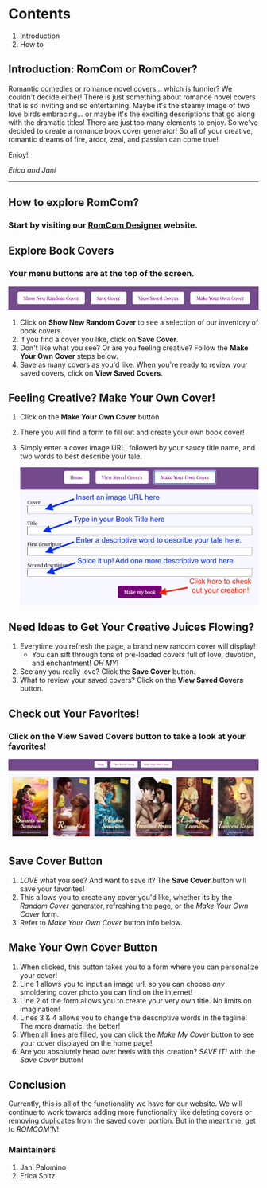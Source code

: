 # Contents
1. Introduction
2. How to

## Introduction: RomCom or RomCover?
Romantic comedies or romance novel covers... which is funnier? We couldn't decide either! There is just something about romance novel covers that is so inviting and so entertaining. Maybe it's the steamy image of two love birds embracing... or maybe it's the exciting descriptions that go along with the dramatic titles! There are just too many elements to enjoy. So we've decided to create a romance book cover generator! So all of your creative, romantic dreams of fire, ardor, zeal, and passion can come true! 

Enjoy!

_Erica and Jani_

---

## How to explore RomCom?

### Start by visiting our [RomCom Designer](https://e-spitz.github.io/romcom/) website.


## Explore Book Covers

### Your menu buttons are at the top of the screen.

   ![Menu Buttons](readme-assets/Home%20Page%20Menu.png)

1. Click on **Show New Random Cover** to see a selection of our inventory of book covers.
2. If you find a cover you like, click on **Save Cover**.
3. Don't like what you see? Or are you feeling creative? Follow the **Make Your Own Cover** steps below.
3. Save as many covers as you'd like. When you're ready to review your saved covers, click on **View Saved Covers**.
    

## Feeling Creative? Make Your Own Cover!

1. Click on the **Make Your Own Cover** button
2. There you will find a form to fill out and create your own book cover!
3. Simply enter a cover image URL, followed by your saucy title name, and two words to best describe your tale.

    ![Make Your Cover Form](readme-assets/Cover-form.png)
    
## Need Ideas to Get Your Creative Juices Flowing?
1. Everytime you refresh the page, a brand new random cover will display!
   - You can sift through tons of pre-loaded covers full of love, devotion, and enchantment! _*OH MY*_!
3. See any you really love? Click the **Save Cover** button.
4. What to review your saved covers? Click on the **View Saved Covers** button.

## Check out Your Favorites!

### Click on the **View Saved Covers** button to take a look at your favorites!

   ![View Your Saved Covers](readme-assets/View-Saved-Covers.png)


## Save Cover Button
1. _*LOVE*_ what you see? And want to save it? The **Save Cover** button will save your favorites!
2. This allows you to create any cover you'd like, whether its by the _Random Cover_ generator, refreshing the page, or the *Make Your Own Cover* form.
3. Refer to *Make Your Own Cover* button info below.



## Make Your Own Cover Button
1. When clicked, this button takes you to a form where you can personalize your cover!
2. Line 1 allows you to input an image url, so you can choose _any_ smoldering cover photo you can find on the internet!
3. Line 2 of the form allows you to create your very own title. No limits on imagination!
4. Lines 3 & 4 allows you to change the descriptive words in the tagline! The more dramatic, the better!
5. When all lines are filled,  you can click the *Make My Cover* button to see your cover displayed on the home page!
6. Are you absolutely head over heels with this creation? _SAVE IT!_ with the _Save Cover_ button!

## Conclusion
Currently, this is all of the functionality we have for our website. We will continue to work towards adding more functionality like deleting covers or removing duplicates from the saved cover portion. But in the meantime, get to *ROMCOM'N*!

### Maintainers
1. Jani Palomino
2. Erica Spitz
